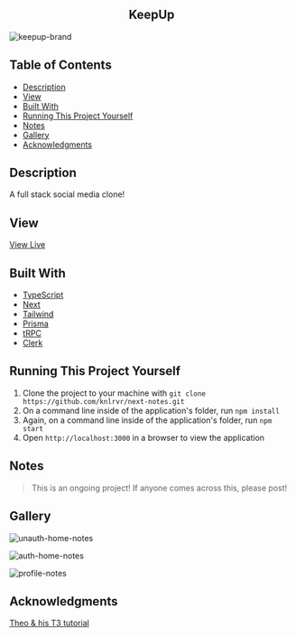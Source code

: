 <h2 align="center"> KeepUp </h2>

![keepup-brand](https://github.com/knlrvr/next-notes/assets/91632194/fd4ea98e-26dd-4b8d-a95e-1ea1f1e11c58)

## Table of Contents
- [Description](#description)
- [View](#view)
- [Built With](#built-with)
- [Running This Project Yourself ](#running-this-project-yourself)
- [Notes ](#notes)
- [Gallery](#gallery)
- [Acknowledgments](#acknowledgments)

<a name="description"></a>
## Description
A full stack social media clone! 

<a name="view"></a>
## View
[View Live](https://next-notes-74lh.vercel.app/)

<a name="built-with"></a>
## Built With
- [TypeScript](https://www.typescriptlang.org/)
- [Next](https://nextjs.org/docs)
- [Tailwind](https://tailwindcss.com/docs/installation)
- [Prisma](https://www.prisma.io/)
- [tRPC](https://trpc.io/docs/quickstart)
- [Clerk](https://clerk.com/)

<a name="running-this-project-yourself"></a>
## Running This Project Yourself 
1. Clone the project to your machine with `git clone https://github.com/knlrvr/next-notes.git`
2. On a command line inside of the application's folder, run `npm install`
3. Again, on a command line inside of the application's folder, run `npm start`
4. Open `http://localhost:3000` in a browser to view the application

<a name="notes"></a>
## Notes 
> This is an ongoing project! If anyone comes across this, please post!
>

<a name="gallery"></a>
## Gallery
![unauth-home-notes](https://user-images.githubusercontent.com/91632194/228708825-544c8bbf-f7d1-4bb6-9b5f-9100ce71eae3.png)

![auth-home-notes](https://user-images.githubusercontent.com/91632194/228708833-604396a0-7321-4c56-a66a-9d1600924544.png)

![profile-notes](https://user-images.githubusercontent.com/91632194/228708843-78d1269a-b521-4b9f-bdcb-c57d46394eb7.png)

<a name="acknowledgments"></a>
## Acknowledgments
[Theo & his T3 tutorial](https://www.youtube.com/watch?v=YkOSUVzOAA4)
